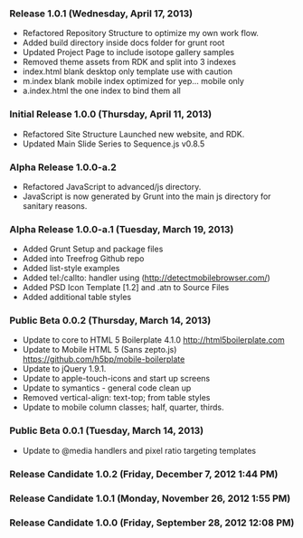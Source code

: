 ### Release 1.0.1 (Wednesday, April 17, 2013)

* Refactored Repository Structure to optimize my own work flow.
* Added build directory inside docs folder for grunt root 
* Updated Project Page to include isotope gallery samples
* Removed theme assets from RDK and split into 3 indexes
* index.html blank desktop only template use with caution
* m.index blank mobile index optimized for yep... mobile only
* a.index.html the one index to bind them all

### Initial Release 1.0.0 (Thursday, April 11, 2013)

* Refactored Site Structure Launched new website, and RDK. 
* Updated Main Slide Series to Sequence.js v0.8.5

### Alpha Release 1.0.0-a.2

* Refactored JavaScript to advanced/js directory. 
* JavaScript is now generated by Grunt into the main js directory for sanitary reasons.

### Alpha Release 1.0.0-a.1 (Tuesday, March 19, 2013)

* Added Grunt Setup and package files
* Added into Treefrog Github repo
* Added list-style examples
* Added tel:/callto: handler using (http://detectmobilebrowser.com/)
* Added PSD Icon Template [1.2] and .atn to Source Files
* Added additional table styles

### Public Beta 0.0.2 (Thursday, March 14, 2013)

* Update to core to HTML 5 Boilerplate 4.1.0 http://html5boilerplate.com
* Update to Mobile HTML 5 (Sans zepto.js) https://github.com/h5bp/mobile-boilerplate
* Update to jQuery 1.9.1.
* Update to apple-touch-icons and start up screens
* Update to symantics - general code clean up
* Removed vertical-align: text-top; from table styles
* Update to mobile column classes; half, quarter, thirds.

### Public Beta 0.0.1 (Tuesday, March 14, 2013)

* Update to @media handlers and pixel ratio targeting templates

### Release Candidate 1.0.2 (Friday, December 7, 2012 1:44 PM)

### Release Candidate 1.0.1 (Monday, November 26, 2012 1:55 PM)

### Release Candidate 1.0.0 (Friday, September 28, 2012 12:08 PM)
